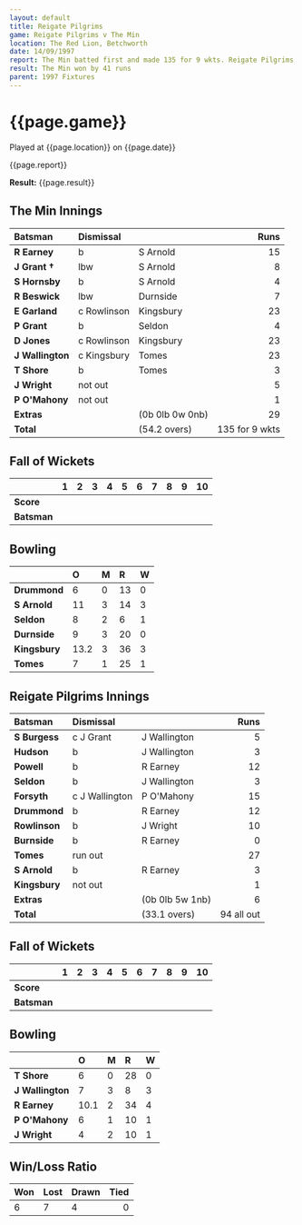 ```yaml
---
layout: default
title: Reigate Pilgrims
game: Reigate Pilgrims v The Min
location: The Red Lion, Betchworth
date: 14/09/1997
report: The Min batted first and made 135 for 9 wkts. Reigate Pilgrims replied with 94 all out
result: The Min won by 41 runs
parent: 1997 Fixtures
---
```


# {{page.game}}

Played at {{page.location}} on {{page.date}}

{{page.report}}

**Result:** {{page.result}}

## The Min Innings

| Batsman | Dismissal |  | Runs |
|:---|:---|---|---:|
| **R Earney** | b | S Arnold | 15 |
| **J Grant &#8224;** | lbw | S Arnold | 8 |
| **S Hornsby** | b | S Arnold | 4 |
| **R Beswick** | lbw | Durnside | 7 |
| **E Garland** | c Rowlinson | Kingsbury | 23 |
| **P Grant** | b | Seldon | 4 |
| **D Jones** | c Rowlinson | Kingsbury | 23 |
| **J Wallington** | c Kingsbury | Tomes | 23 |
| **T Shore** | b | Tomes | 3 |
| **J Wright** | not out |  | 5 |
| **P O'Mahony** | not out |  | 1 |
| **Extras** | | (0b 0lb 0w 0nb) | 29 |
| **Total** | | (54.2 overs) | 135 for 9 wkts |

## Fall of Wickets

| | 1 | 2 | 3 | 4 | 5 | 6 | 7 | 8 | 9 | 10 |
|---|:---:|:---:|:---:|:---:|:---:|:---:|:---:|:---:|:---:|:---:|
| **Score** |  |  |  |  |  |  |  |  |  |  |
| **Batsman** |  |  |  |  |  |  |  |  |  |  |

## Bowling

| | O | M | R | W |
|---|:---|:---|:---|:---|
| **Drummond** | 6 | 0 | 13 | 0 |
| **S Arnold** | 11 | 3 | 14 | 3 |
| **Seldon** | 8 | 2 | 6 | 1 |
| **Durnside** | 9 | 3 | 20 | 0 |
| **Kingsbury** | 13.2 | 3 | 36 | 3 |
| **Tomes** | 7 | 1 | 25 | 1 |

## Reigate Pilgrims Innings

| Batsman | Dismissal |  | Runs |
|:---|:---|---|---:|
| **S Burgess** | c J Grant | J Wallington | 5 |
| **Hudson** | b | J Wallington | 3 |
| **Powell** | b | R Earney | 12 |
| **Seldon** | b | J Wallington | 3 |
| **Forsyth** | c J Wallington | P O'Mahony | 15 |
| **Drummond** | b | R Earney | 12 |
| **Rowlinson** | b | J Wright | 10 |
| **Burnside** | b | R Earney | 0 |
| **Tomes** | run out |  | 27 |
| **S Arnold** | b | R Earney | 3 |
| **Kingsbury** | not out |  | 1 |
| **Extras** | | (0b 0lb 5w 1nb) | 6 |
| **Total** | | (33.1 overs) | 94 all out |

## Fall of Wickets

| | 1 | 2 | 3 | 4 | 5 | 6 | 7 | 8 | 9 | 10 |
|---|:---:|:---:|:---:|:---:|:---:|:---:|:---:|:---:|:---:|:---:|
| **Score** |  |  |  |  |  |  |  |  |  |  |
| **Batsman** |  |  |  |  |  |  |  |  |  |  |

## Bowling

| | O | M | R | W |
|---|:---|:---|:---|:---|
| **T Shore** | 6 | 0 | 28 | 0 |
| **J Wallington** | 7 | 3 | 8 | 3 |
| **R Earney** | 10.1 | 2 | 34 | 4 |
| **P O'Mahony** | 6 | 1 | 10 | 1 |
| **J Wright** | 4 | 2 | 10 | 1 |

## Win/Loss Ratio

| Won | Lost | Drawn | Tied |
|:---|:---|:---|---:|
| 6 | 7 | 4 | 0 |